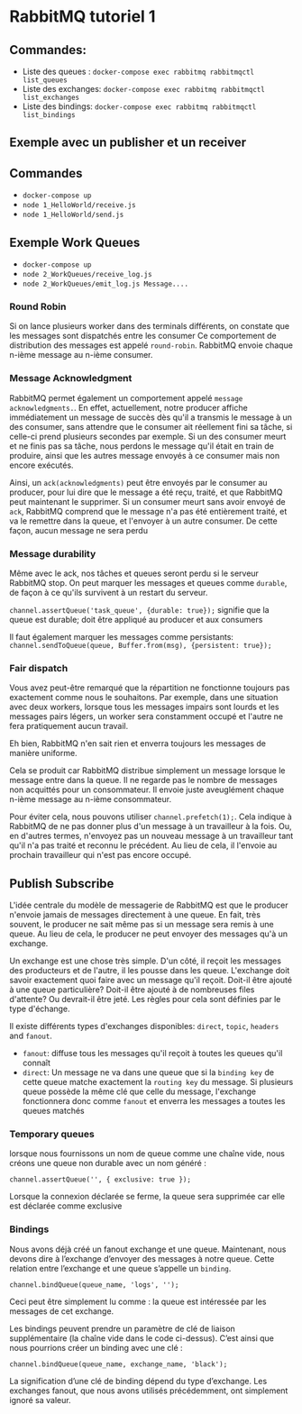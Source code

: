 # RabbitMQ tutoriel 1

## Commandes: 

* Liste des queues : `docker-compose exec rabbitmq rabbitmqctl list_queues `
* Liste des exchanges: `docker-compose exec rabbitmq rabbitmqctl list_exchanges`
* Liste des bindings: `docker-compose exec rabbitmq rabbitmqctl list_bindings`

## Exemple avec un publisher et un receiver
## Commandes
* `docker-compose up`
* `node 1_HelloWorld/receive.js`
* `node 1_HelloWorld/send.js`


## Exemple Work Queues
* `docker-compose up`
* `node 2_WorkQueues/receive_log.js`
* `node 2_WorkQueues/emit_log.js Message....`
  
### Round Robin
Si on lance plusieurs worker dans des terminals différents, on constate que les messages sont dispatchés entre les consumer 
Ce comportement de distribution des messages est appelé `round-robin`.
RabbitMQ envoie chaque n-ième message au n-ième consumer.

### Message Acknowledgment
RabbitMQ permet également un comportement appelé `message acknowledgments.`. En effet, actuellement, notre producer affiche
immédiatement un message de succès dès qu'il a transmis le message à un des consumer, sans attendre que le consumer ait réellement fini
sa tâche, si celle-ci prend plusieurs secondes par exemple.
Si un des consumer meurt et ne finis pas sa tâche, nous perdons le message qu'il était en train de produire, ainsi que les autres message envoyés à ce consumer
mais non encore exécutés.


Ainsi, un `ack(acknowledgments)` peut être envoyés par le consumer au producer, pour lui dire que le message a été reçu, traité, et que RabbitMQ peut maintenant le supprimer.
Si un consumer meurt sans avoir envoyé de `ack`, RabbitMQ comprend que le message n'a pas été entièrement traité, et va le remettre dans la queue, et l'envoyer à un autre consumer.
De cette façon, aucun message ne sera perdu

### Message durability
Même avec le ack, nos tâches et queues seront perdu si le serveur RabbitMQ stop.
On peut marquer les messages et queues comme `durable`, de façon à ce qu'ils survivent à un restart du serveur.


`channel.assertQueue('task_queue', {durable: true});` signifie que la queue est durable; doit être appliqué au producer et aux consumers


Il faut également marquer les messages comme persistants:
`channel.sendToQueue(queue, Buffer.from(msg), {persistent: true});`

### Fair dispatch

Vous avez peut-être remarqué que la répartition ne fonctionne toujours pas exactement comme nous le souhaitons. Par exemple, dans une situation avec deux workers, lorsque tous les messages impairs sont lourds et les messages pairs légers, un worker sera constamment occupé et l'autre ne fera pratiquement aucun travail. 

Eh bien, RabbitMQ n'en sait rien et enverra toujours les messages de manière uniforme.

Cela se produit car RabbitMQ distribue simplement un message lorsque le message entre dans la queue. Il ne regarde pas le nombre de messages non acquittés pour un consommateur. Il envoie juste aveuglément chaque n-ième message au n-ième consommateur.

Pour éviter cela, nous pouvons utiliser `channel.prefetch(1);`. 
Cela indique à RabbitMQ de ne pas donner plus d'un message à un travailleur à la fois. Ou, en d'autres termes, n'envoyez pas un nouveau message à un travailleur tant qu'il n'a pas traité et reconnu le précédent. Au lieu de cela, il l'envoie au prochain travailleur qui n'est pas encore occupé.

## Publish Subscribe

L'idée centrale du modèle de messagerie de RabbitMQ est que le producer n'envoie jamais de messages directement à une queue. 
En fait, très souvent, le producer ne sait même pas si un message sera remis à une queue.
Au lieu de cela, le producer ne peut envoyer des messages qu'à un exchange.

Un exchange est une chose très simple. D'un côté, il reçoit les messages des producteurs et de l'autre, il les pousse dans les queue. 
L'exchange doit savoir exactement quoi faire avec un message qu'il reçoit. Doit-il être ajouté à une queue particulière? Doit-il être ajouté à de nombreuses files d'attente? Ou devrait-il être jeté. Les règles pour cela sont définies par le type d'échange.


Il existe différents types d'exchanges disponibles: `direct`, `topic`, `headers` and `fanout`.
* `fanout`: diffuse tous les messages qu'il reçoit à toutes les queues qu'il connaît
* `direct`: Un message ne va dans une queue que si la `binding key` de cette queue matche exactement la `routing key` du message. Si plusieurs queue possède la même clé que celle du message, l'exchange fonctionnera donc comme `fanout` et enverra les messages a toutes les queues matchés

### Temporary queues

lorsque nous fournissons un nom de queue comme une chaîne vide, nous créons une queue non durable avec un nom généré :

`channel.assertQueue('', { exclusive: true });`

Lorsque la connexion déclarée se ferme, la queue sera supprimée car elle est déclarée comme exclusive

### Bindings

Nous avons déjà créé un fanout exchange et une queue. Maintenant, nous devons dire à l’exchange d’envoyer des messages à notre queue. Cette relation entre l’exchange et une queue s’appelle un `binding`.

`channel.bindQueue(queue_name, 'logs', '');`

Ceci peut être simplement lu comme : la queue est intéressée par les messages de cet exchange.

Les bindings peuvent prendre un paramètre de clé de liaison supplémentaire (la chaîne vide dans le code ci-dessus). C’est ainsi que nous pourrions créer un binding avec une clé :

`channel.bindQueue(queue_name, exchange_name, 'black');`

La signification d’une clé de binding dépend du type d’exchange. Les exchanges fanout, que nous avons utilisés précédemment, ont simplement ignoré sa valeur.
